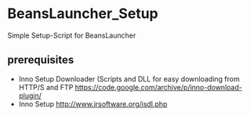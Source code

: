# BeansLauncher_Setup
Simple Setup-Script for BeansLauncher

## prerequisites
* Inno Setup Downloader (Scripts and DLL for easy downloading from HTTP/S and FTP
       https://code.google.com/archive/p/inno-download-plugin/
* Inno Setup
       http://www.jrsoftware.org/isdl.php
 

